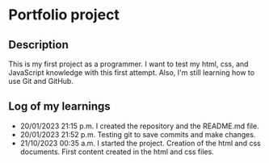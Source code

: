 # Portfolio project

## Description
This is my first project as a programmer. 
I want to test my html, css, and JavaScript knowledge with this first attempt. Also, I'm still learning how to use Git and GitHub.

## Log of my learnings
- 20/01/2023 21:15 p.m. I created the repository and the README.md file.
- 20/01/2023 21:52 p.m. Testing git to save commits and make changes.
- 21/10/2023 00:35 a.m. I started the project. Creation of the html and css documents. First content created in the html and css files.